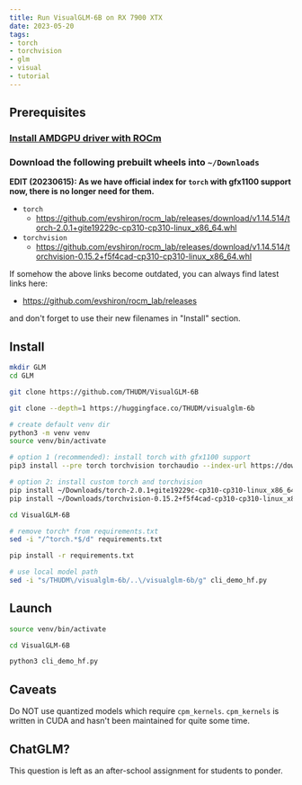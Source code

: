 ```yaml
---
title: Run VisualGLM-6B on RX 7900 XTX
date: 2023-05-20
tags:
- torch
- torchvision
- glm
- visual
- tutorial
---
```


## Prerequisites

### [Install AMDGPU driver with ROCm](https://docs.amd.com/bundle/ROCm-Installation-Guide-v5.5/page/How_to_Install_ROCm.html)

### Download the following prebuilt wheels into `~/Downloads`

**EDIT (20230615): As we have official index for `torch` with gfx1100 support now, there is no longer need for them.**

* `torch`
  * https://github.com/evshiron/rocm_lab/releases/download/v1.14.514/torch-2.0.1+gite19229c-cp310-cp310-linux_x86_64.whl
* `torchvision`
  * https://github.com/evshiron/rocm_lab/releases/download/v1.14.514/torchvision-0.15.2+f5f4cad-cp310-cp310-linux_x86_64.whl

If somehow the above links become outdated, you can always find latest links here:

* https://github.com/evshiron/rocm_lab/releases

and don't forget to use their new filenames in "Install" section.

## Install

```bash
mkdir GLM
cd GLM

git clone https://github.com/THUDM/VisualGLM-6B

git clone --depth=1 https://huggingface.co/THUDM/visualglm-6b

# create default venv dir
python3 -m venv venv
source venv/bin/activate

# option 1 (recommended): install torch with gfx1100 support
pip3 install --pre torch torchvision torchaudio --index-url https://download.pytorch.org/whl/nightly/rocm5.5

# option 2: install custom torch and torchvision
pip install ~/Downloads/torch-2.0.1+gite19229c-cp310-cp310-linux_x86_64.whl
pip install ~/Downloads/torchvision-0.15.2+f5f4cad-cp310-cp310-linux_x86_64.whl

cd VisualGLM-6B

# remove torch* from requirements.txt
sed -i "/^torch.*$/d" requirements.txt

pip install -r requirements.txt

# use local model path
sed -i "s/THUDM\/visualglm-6b/..\/visualglm-6b/g" cli_demo_hf.py
```

## Launch

```bash
source venv/bin/activate

cd VisualGLM-6B

python3 cli_demo_hf.py
```

## Caveats

Do NOT use quantized models which require `cpm_kernels`. `cpm_kernels` is written in CUDA and hasn't been maintained for quite some time.

## ChatGLM?

This question is left as an after-school assignment for students to ponder.
